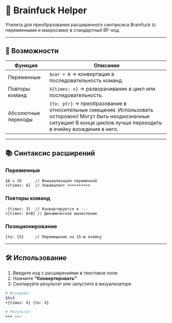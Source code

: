 # 🧠 Brainfuck Helper

Утилита для преобразования расширенного синтаксиса Brainfuck (с переменными и макросами) в стандартный BF-код.

---

## 🚀 Возможности

| Функция                        | Описание                                                                                           |
| ------------------------------------- | ---------------------------------------------------------------------------------------------------------- |
| Переменные                  | `$var = N` → конвертация в последовательность команд.                |
| Повторы команд           | `X{times: n}` → разворачивание в цикл или последовательность.    |
| Абсолютные переходы | `{to: ptr}` → преобразование в относительные смещения. Использовать осторожно! Могут быть неоднозначные ситуации! В конце циклов лучше переходить в ячейку вхождения в него. |

---

## 📚 Синтаксис расширений

### Переменные

```brainfuck
$A = 10      // Инициализация переменной
+{times: A}  // Эквивалент ++++++++++
```

### Повторы команд

```brainfuck
-{times: 3}  // Конвертируется в ---
>{times: A+B} // Динамическое вычисление
```

### Позиционирование

```brainfuck
{to: 15}     // Перемещение на 15-ю ячейку
```

---

## 🛠️ Использование

1. Введите код с расширениями в текстовое поле
2. Нажмите **"Конвертировать"**
3. Скопируйте результат или запустите в визуализаторе

```bash
# Исходник:
$X=3
+{times: X} {to: X}

# Результат:
+++ >>>
```
